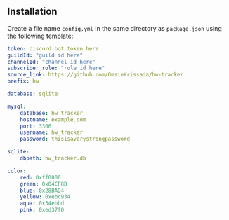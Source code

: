 ## Installation

Create a file name `config.yml` in the same directory as `package.json` using the following template:

```yml
token: discord bot token here
guildId: "guild id here"
channelId: "channel id here"
subscriber_role: "role id here"
source_link: https://github.com/OmsinKrissada/hw-tracker
prefix: hw

database: sqlite

mysql:
    database: hw_tracker
    hostname: example.com
    port: 3306
    username: hw_tracker
    password: thisisaverystrongpassword

sqlite:
    dbpath: hw_tracker.db

color:
    red: 0xff0000
    green: 0x04CF8D
    blue: 0x28BAD4
    yellow: 0xebc934
    aqua: 0x34ebbd
    pink: 0xed37f0
```
